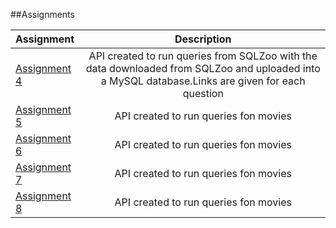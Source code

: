 ##Assignments

|Assignment   |Description |
|:------------|:------------:|
|<a href="http://localhost:8001/">Assignment 4</a>| API created to run queries from SQLZoo with the data downloaded from SQLZoo and uploaded into a MySQL database.Links are given for each question|
|<a href="http://localhost:8002/">Assignment 5</a>| API created to run queries fon movies|
|<a href="http://localhost:8002/">Assignment 6</a>| API created to run queries fon movies|
|<a href="http://localhost:8002/">Assignment 7</a>| API created to run queries fon movies|
|<a href="http://localhost:8002/">Assignment 8</a>| API created to run queries fon movies|
